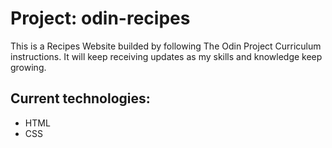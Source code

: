 # Project: odin-recipes
This is a Recipes Website builded by following The Odin Project Curriculum instructions. It will keep receiving updates as my skills and knowledge keep growing.

## Current technologies:
- HTML
- CSS